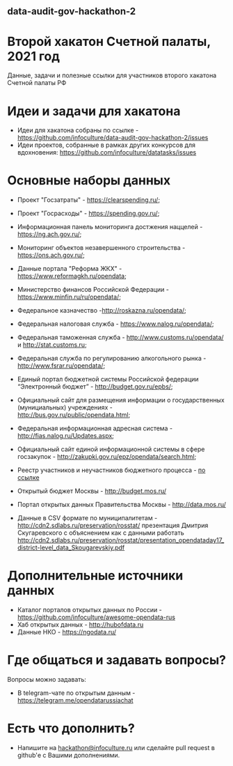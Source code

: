 ## data-audit-gov-hackathon-2
# Второй хакатон Счетной палаты, 2021 год

Данные, задачи и полезные ссылки для участников второго хакатона Счетной палаты РФ

# Идеи и задачи для хакатона

* Идеи для хакатона собраны по ссылке - https://github.com/infoculture/data-audit-gov-hackathon-2/issues
* Идеи проектов, собранные в рамках других конкурсов для вдохновения:
https://github.com/infoculture/datatasks/issues

# Основные наборы данных
* Проект "Госзатраты" - https://clearspending.ru/;
* Проект "Госрасходы" - https://spending.gov.ru/;
* Информационная панель мониторинга достжения наццелей - https://ng.ach.gov.ru/;
* Мониторинг объектов незавершенного строительства - https://ons.ach.gov.ru/;
* Данные портала "Реформа ЖКХ" - https://www.reformagkh.ru/opendata;
* Министерство финансов Российской Федерации - https://www.minfin.ru/ru/opendata/;
* Федеральное казначество -http://roskazna.ru/opendata/;
* Федеральная налоговая служба - https://www.nalog.ru/opendata/;
* Федеральная таможенная служба - http://www.customs.ru/opendata/ и http://stat.customs.ru;
* Федеральная служба по регулированию алкогольного рынка - http://www.fsrar.ru/opendata/;
* Единый портал бюджетной системы Российской федерации “Электронный бюджет” - http://budget.gov.ru/epbs/;
* Официальный сайт для размещения информации о государственных (мунициальных) учреждениях - http://bus.gov.ru/public/opendata.html;
* Федеральная информационная адресная система - http://fias.nalog.ru/Updates.aspx;
* Официальный сайт единой информационной системы в сфере госзакупок - http://zakupki.gov.ru/epz/opendata/search.html;
* Реестр участников и неучастников бюджетного процесса - [по ссылке](http://budget.gov.ru/epbs/faces/p/%D0%91%D1%8E%D0%B4%D0%B6%D0%B5%D1%82/%D0%A0%D0%B0%D1%81%D1%85%D0%BE%D0%B4%D1%8B/%D0%A0%D0%B5%D0%B5%D1%81%D1%82%D1%80%20%D1%83%D1%87%D0%B0%D1%81%D1%82%D0%BD%D0%B8%D0%BA%D0%BE%D0%B2%20%D0%B8%20%D0%BD%D0%B5%D1%83%D1%87%D0%B0%D1%81%D1%82%D0%BD%D0%B8%D0%BA%D0%BE%D0%B2%20%D0%B1%D1%8E%D0%B4%D0%B6%D0%B5%D1%82%D0%BD%D0%BE%D0%B3%D0%BE%20%D0%BF%D1%80%D0%BE%D1%86%D0%B5%D1%81%D1%81%D0%B0?_afrWindowId=null&_afrLoop=20949468047312890&_adf.ctrl-state=12uob1raph_74&_afrWindowMode=0#!%40%40%3F_afrWindowId%3Dnull%26_afrLoop%3D20949468047312890%26_afrWindowMode%3D0%26_adf.ctrl-state%3Df0kpa09o_4&regionId=45)
* Открытый бюджет Москвы - http://budget.mos.ru/
* Портал открытых данных Правительства Москвы - http://data.mos.ru/

* Данные в CSV формате по муниципалитетам - http://cdn2.sdlabs.ru/preservation/rosstat/ презентация Дмитрия Скугаревского с объяснением как с данными работать http://cdn2.sdlabs.ru/preservation/rosstat/presentation_opendataday17_district-level_data_Skougarevskiy.pdf

# Дополнительные источники данных

* Каталог порталов открытых данных по России - https://github.com/infoculture/awesome-opendata-rus
* Хаб открытых данных - http://hubofdata.ru
* Данные НКО - https://ngodata.ru/

# Где общаться и задавать вопросы?

Вопросы можно задавать:
* В telegram-чате по открытым данным - https://telegram.me/opendatarussiachat

# Есть что дополнить?

* Напишите на hackathon@infoculture.ru или сделайте pull request в github'е с Вашими дополнениями.
